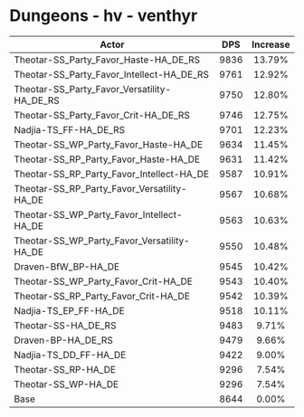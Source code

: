 # Dungeons - hv - venthyr
| Actor | DPS | Increase |
|---|:---:|:---:|
|Theotar-SS_Party_Favor_Haste-HA_DE_RS|9836|13.79%|
|Theotar-SS_Party_Favor_Intellect-HA_DE_RS|9761|12.92%|
|Theotar-SS_Party_Favor_Versatility-HA_DE_RS|9750|12.80%|
|Theotar-SS_Party_Favor_Crit-HA_DE_RS|9746|12.75%|
|Nadjia-TS_FF-HA_DE_RS|9701|12.23%|
|Theotar-SS_WP_Party_Favor_Haste-HA_DE|9634|11.45%|
|Theotar-SS_RP_Party_Favor_Haste-HA_DE|9631|11.42%|
|Theotar-SS_RP_Party_Favor_Intellect-HA_DE|9587|10.91%|
|Theotar-SS_RP_Party_Favor_Versatility-HA_DE|9567|10.68%|
|Theotar-SS_WP_Party_Favor_Intellect-HA_DE|9563|10.63%|
|Theotar-SS_WP_Party_Favor_Versatility-HA_DE|9550|10.48%|
|Draven-BfW_BP-HA_DE|9545|10.42%|
|Theotar-SS_WP_Party_Favor_Crit-HA_DE|9543|10.40%|
|Theotar-SS_RP_Party_Favor_Crit-HA_DE|9542|10.39%|
|Nadjia-TS_EP_FF-HA_DE|9518|10.11%|
|Theotar-SS-HA_DE_RS|9483|9.71%|
|Draven-BP-HA_DE_RS|9479|9.66%|
|Nadjia-TS_DD_FF-HA_DE|9422|9.00%|
|Theotar-SS_RP-HA_DE|9296|7.54%|
|Theotar-SS_WP-HA_DE|9296|7.54%|
|Base|8644|0.00%|
